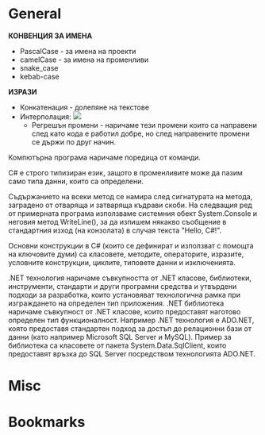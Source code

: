 # General

**КОНВЕНЦИЯ ЗА ИМЕНА**
- PascalCase - за имена на проекти
- camelCase - за имена на променливи
- snake_case
- kebab-case

**ИЗРАЗИ**
- Конкатенация - долепяне на текстове
- Интерполация:
 ![](Pasted%20image%202023113.png)
  - Регрешън промени - наричаме тези промени които са направени след като кода е работил добре, но след направените промени се държи по друг начин.

Компютърна програма наричаме поредица от команди.

C# е строго типизиран език, защото в променливите може да пазим само типа данни, които са определени.

Съдържанието на всеки метод се намира след сигнатурата на метода, заградено от отваряща и затваряща къдрави скоби. На следващия ред от примерната програма използваме системния обект System.Console и неговия метод WriteLine(), за да изпишем някакво съобщение в стандартния изход (на конзолата) в случая текста "Hello, C#!".

Основни конструкции в C# (които се дефинират и използват с помощта на ключовите думи) са класовете, методите, операторите, изразите, условните конструкции, циклите, типовете данни и изключенията.

.NET технология наричаме съвкупността от .NET класове, библиотеки, инструменти, стандарти и други програмни средства и утвърдени подходи за разработка, които установяват технологична рамка при изграждането на определен тип приложения. .NET библиотека наричаме съвкупност от .NET класове, които предоставят наготово определен тип функционалност. Например .NET технология е ADO.NET, която предоставя стандартен подход за достъп до релационни бази от данни (като например Microsoft SQL Server и MySQL). Пример за библиотека са класовете от пакета System.Data.SqlClient, които предоставят връзка до SQL Server посредством технологията ADO.NET.

# Misc
# Bookmarks
